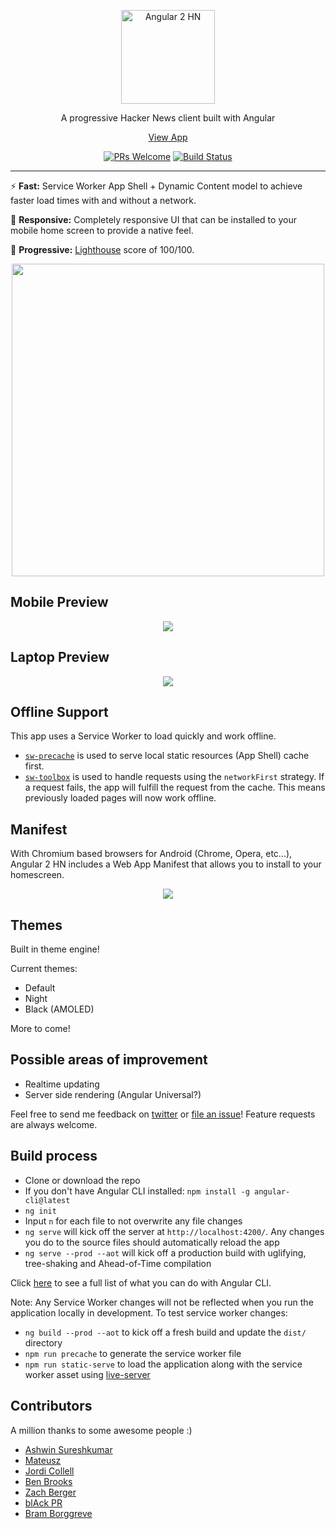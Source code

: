 <p align="center">
  <a href="https://angular2-hn.firebaseapp.com">
    <img alt="Angular 2 HN" title="Angular 2 HN" src="http://i.imgur.com/J303pQ4.png" width="150">
  </a>
</p>

<p align="center">
  A progressive Hacker News client built with Angular
</p>

<p align="center">
  <a href="https://angular2-hn.firebaseapp.com">View App</a>
</p>

<p align="center">
  <a href="/CONTRIBUTING.md"><img alt="PRs Welcome" src="https://img.shields.io/badge/PRs-welcome-brightgreen.svg"></a>
  <a href="https://travis-ci.org/housseindjirdeh/angular2-hn"><img alt="Build Status" src="https://travis-ci.org/housseindjirdeh/angular2-hn.svg?branch=master"></a>
</p>

---

:zap: **Fast:** Service Worker App Shell + Dynamic Content model to achieve faster load times with and without a network.

:iphone: **Responsive:** Completely responsive UI that can be installed to your mobile home screen to provide a native feel.

:rocket: **Progressive:** [Lighthouse](https://github.com/GoogleChrome/lighthouse) score of 100/100.

<p align="center">
  <img src = "http://i.imgur.com/fzJzLFO.png" width=500>
</p>

## Mobile Preview

<p align="center">
  <img src = "http://i.imgur.com/ZloA1hn.gif">
</p>

## Laptop Preview

<p align="center">
  <img src = "http://i.imgur.com/MrKHaln.gif">
</p>

## Offline Support

This app uses a Service Worker to load quickly and work offline.

* [`sw-precache`](https://github.com/GoogleChrome/sw-precache) is used to serve local static resources (App Shell) cache first.
* [`sw-toolbox`](https://github.com/GoogleChrome/sw-toolbox) is used to handle requests using the `networkFirst` strategy. If a request fails, the app will fulfill the request from the cache. This means previously loaded pages will now work offline.

## Manifest

With Chromium based browsers for Android (Chrome, Opera, etc...), Angular 2 HN includes a Web App Manifest that allows you to install to your homescreen.

<p align="center">
  <img src = "http://i.imgur.com/1RaaNkr.png">
</p>

## Themes

Built in theme engine!

Current themes:
* Default
* Night
* Black (AMOLED)

More to come!

## Possible areas of improvement

 - Realtime updating
 - Server side rendering (Angular Universal?)

Feel free to send me feedback on [twitter](https://twitter.com/hdjirdeh) or [file an issue](https://github.com/hdjirdeh/angular2-hn/issues/new)! Feature requests are always welcome.

## Build process

 - Clone or download the repo
 - If you don't have Angular CLI installed: `npm install -g angular-cli@latest`
 - `ng init`
 - Input `n` for each file to not overwrite any file changes
 - `ng serve` will kick off the server at `http://localhost:4200/`. Any changes you do to the source files should automatically reload the app
 - `ng serve --prod --aot` will kick off a production build with uglifying, tree-shaking and Ahead-of-Time compilation

Click [here](https://cli.angular.io/) to see a full list of what you can do with Angular CLI.

Note: Any Service Worker changes will not be reflected when you run the application locally in development. To test service worker changes:
 - `ng build --prod --aot` to kick off a fresh build and update the `dist/` directory
 - `npm run precache` to generate the service worker file
 - `npm run static-serve` to load the application along with the service worker asset using [live-server](https://github.com/tapio/live-server)

## Contributors

A million thanks to some awesome people :)

* [Ashwin Sureshkumar](https://github.com/ashwin-sureshkumar)
* [Mateusz](https://github.com/mateuszwitkowski)
* [Jordi Collell](https://github.com/jordic)
* [Ben Brooks](https://github.com/bbrks)
* [Zach Berger](https://github.com/zachberger)
* [blAck PR](https://github.com/blackpr)
* [Bram Borggreve](https://github.com/beeman)

